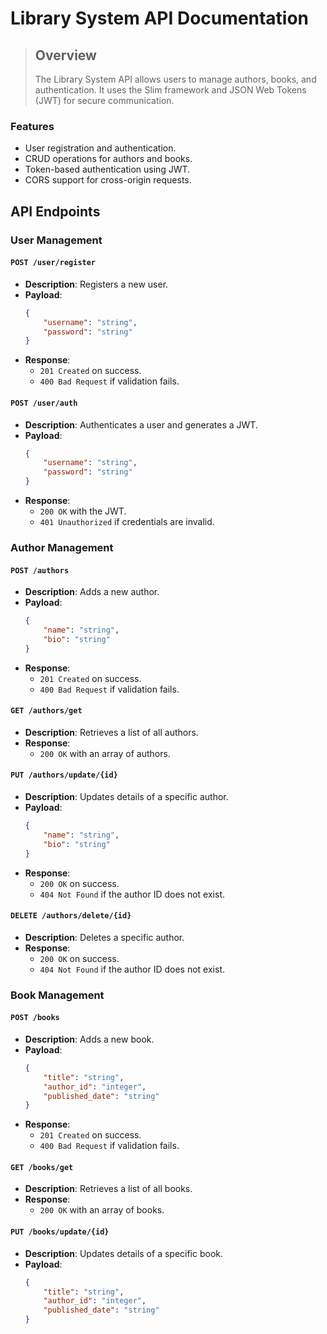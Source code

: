 # Library System API Documentation

>## Overview
>The Library System API allows users to manage authors, books, and authentication. It uses the Slim framework and JSON Web Tokens (JWT) for secure communication.

### Features
- User registration and authentication.
- CRUD operations for authors and books.
- Token-based authentication using JWT.
- CORS support for cross-origin requests.


## API Endpoints

### User Management
#### `POST /user/register`
- **Description**: Registers a new user.
- **Payload**: 
  ```json
  {
      "username": "string",
      "password": "string"
  }
  ```
- **Response**:
  - `201 Created` on success.
  - `400 Bad Request` if validation fails.

#### `POST /user/auth`
- **Description**: Authenticates a user and generates a JWT.
- **Payload**:
  ```json
  {
      "username": "string",
      "password": "string"
  }
  ```
- **Response**:
  - `200 OK` with the JWT.
  - `401 Unauthorized` if credentials are invalid.

### Author Management
#### `POST /authors`
- **Description**: Adds a new author.
- **Payload**:
  ```json
  {
      "name": "string",
      "bio": "string"
  }
  ```
- **Response**:
  - `201 Created` on success.
  - `400 Bad Request` if validation fails.
#### `GET /authors/get`
- **Description**: Retrieves a list of all authors.
- **Response**:
  - `200 OK` with an array of authors.

#### `PUT /authors/update/{id}`
- **Description**: Updates details of a specific author.
- **Payload**:
  ```json
  {
      "name": "string",
      "bio": "string"
  }
  ```
- **Response**:
  - `200 OK` on success.
  - `404 Not Found` if the author ID does not exist.

#### `DELETE /authors/delete/{id}`
- **Description**: Deletes a specific author.
- **Response**:
  - `200 OK` on success.
  - `404 Not Found` if the author ID does not exist.

### Book Management
#### `POST /books`
- **Description**: Adds a new book.
- **Payload**:
  ```json
  {
      "title": "string",
      "author_id": "integer",
      "published_date": "string"
  }
  ```
- **Response**:
  - `201 Created` on success.
  - `400 Bad Request` if validation fails.

#### `GET /books/get`
- **Description**: Retrieves a list of all books.
- **Response**:
  - `200 OK` with an array of books.

#### `PUT /books/update/{id}`
- **Description**: Updates details of a specific book.
- **Payload**:
  ```json
  {
      "title": "string",
      "author_id": "integer",
      "published_date": "string"
  }
  ```
